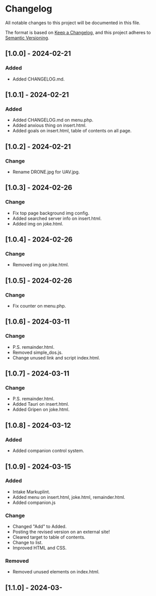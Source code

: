 # Changelog

All notable changes to this project will be documented in this file.

The format is based on [Keep a Changelog](https://keepachangelog.com/en/1.1.0/),
and this project adheres to [Semantic Versioning](https://semver.org/spec/v2.0.0.html).

## [1.0.0] - 2024-02-21

### Added

- Added CHANGELOG.md.

## [1.0.1] - 2024-02-21

### Added

- Added CHANGELOG.md on menu.php.
- Added anxious thing on insert.html.
- Added goals on insert.html, table of contents on all page.

## [1.0.2] - 2024-02-21

### Change

- Rename DRONE.jpg for UAV.jpg.

## [1.0.3] - 2024-02-26

### Change

- Fix top page background img config.
- Added searched server info on insert.html.
- Added img on joke.html.

## [1.0.4] - 2024-02-26

### Change

- Removed img on joke.html.

## [1.0.5] - 2024-02-26

### Change

 - Fix counter on menu.php.

## [1.0.6] - 2024-03-11

### Change

 - P.S. remainder.html.
 - Removed simple_dos.js.
 - Change unused link and script index.html.

## [1.0.7] - 2024-03-11

### Change

 - P.S. remainder.html.
 - Added Tauri on insert.html.
 - Added Gripen on joke.html.

## [1.0.8] - 2024-03-12

### Added

 - Added companion control system.

## [1.0.9] - 2024-03-15

### Added

 - Intake Markuplint.
 - Added menu on insert.html, joke.html, remainder.html.
 - Added companion.js

### Change

 - Changed "Add" to Added.
 - Posting the revised version on an external site!
 - Cleared target to table of contents.
 - Change to list.
 - Improved HTML and CSS.

### Removed

 - Removed unused elements on index.html.

## [1.1.0] - 2024-03-

